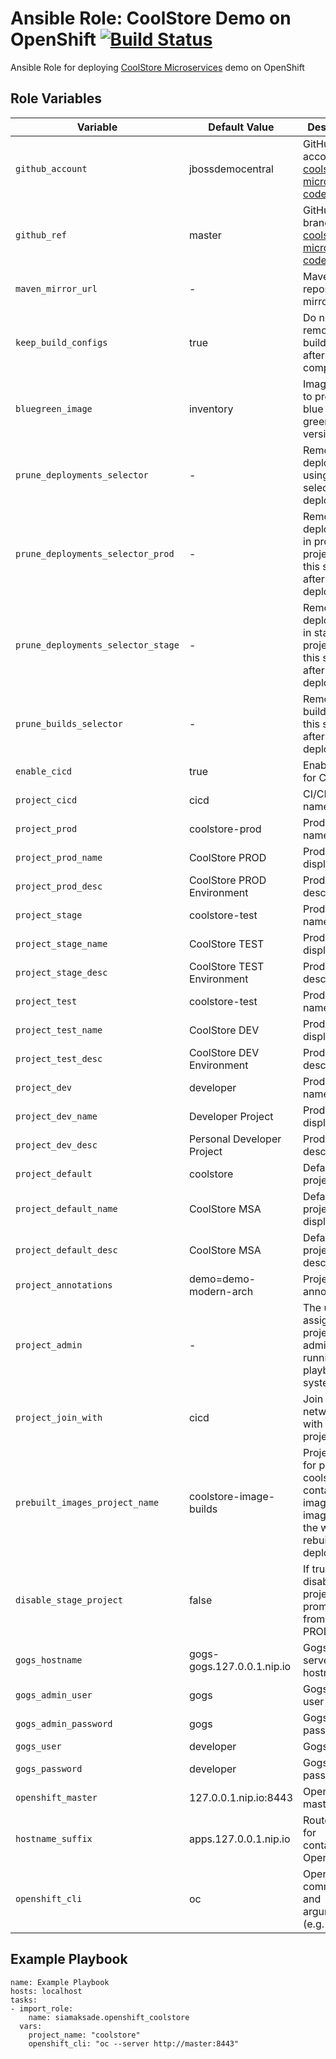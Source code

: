 Ansible Role: CoolStore Demo on OpenShift
[![Build Status](https://travis-ci.org/siamaksade/ansible-openshift-coolstore.svg?branch=master)](https://travis-ci.org/siamaksade/ansible-openshift-coolstore)
=========

Ansible Role for deploying [CoolStore Microservices](https://github.com/jbossdemocentral/coolstore-microservice.git) demo on OpenShift

Role Variables
------------

| Variable                         | Default Value              | Description   |
|-------------------------------   |----------------------------|---------------|
|`github_account`                  | jbossdemocentral           | GitHub account for [coolstore microservice code](https://github.com/jbossdemocentral/coolstore-microservice.git) |
|`github_ref`                      | master                     | GitHub repo branch for [coolstore microservice code](https://github.com/jbossdemocentral/coolstore-microservice.git) |
|`maven_mirror_url`                | -                          | Maven repository mirror url |
|`keep_build_configs`              | true                       | Do not remove the buildconfigs after build completes |
|`bluegreen_image`                 | inventory                  | Image name to promote to blue and green versions  |
|`prune_deployments_selector`      | -                          | Remove deployments using this selector after deployment  |
|`prune_deployments_selector_prod` | -                          | Remove deployments in prod project using this selector after deployment  |
|`prune_deployments_selector_stage`| -                          | Remove deployments in stage project using this selector after deployment  |
|`prune_builds_selector`           | -                          | Remove builds using this selector after deployment  |
|`enable_cicd`                     | true                       | Enable CI/CD for CoolStore |
|`project_cicd`                    | cicd                       | CI/CD project name |
|`project_prod`                    | coolstore-prod             | Prod project name |
|`project_prod_name`               | CoolStore PROD             | Prod project display name |
|`project_prod_desc`               | CoolStore PROD Environment | Prod project description |
|`project_stage`                   | coolstore-test             | Prod project name |
|`project_stage_name`              | CoolStore TEST             | Prod project display name |
|`project_stage_desc`              | CoolStore TEST Environment | Prod project description |
|`project_test`                    | coolstore-test             | Prod project name |
|`project_test_name`               | CoolStore DEV              | Prod project display name |
|`project_test_desc`               | CoolStore DEV Environment  | Prod project description |
|`project_dev`                     | developer                  | Prod project name |
|`project_dev_name`                | Developer Project          | Prod project display name |
|`project_dev_desc`                | Personal Developer Project | Prod project description |
|`project_default`                 | coolstore                  | Default project name |
|`project_default_name`            | CoolStore MSA              | Default project display name |
|`project_default_desc`            | CoolStore MSA              | Default project description |
|`project_annotations`             | demo=demo-modern-arch      | Project annotations |
|`project_admin`                   | -                          | The user to assign as project admin, if running the playbooks as system:admin |
|`project_join_with`               | cicd                       | Join project networks with *cicd* project |
|`prebuilt_images_project_name`    | coolstore-image-builds     | Project name for pre-built coolstore container images. If images exist, the won't be rebuilt during deployment |
|`disable_stage_project`           | false                      | If true, disable stage project and promote apps from DEV to PROD |
|`gogs_hostname`                   | gogs-gogs.127.0.0.1.nip.io | Gogs git server hostname |
|`gogs_admin_user`                 | gogs                       | Gogs admin user |
|`gogs_admin_password`             | gogs                       | Gogs admin password |
|`gogs_user`                       | developer                  | Gogs user |
|`gogs_password`                   | developer                  | Gogs password |
|`openshift_master`                | 127.0.0.1.nip.io:8443      | OpenShift master url |
|`hostname_suffix`                 | apps.127.0.0.1.nip.io      | Route suffix for containers on OpenShift | 
|`openshift_cli`                   | oc                         | OpenShift CLI command and arguments (e.g. auth)       | 


Example Playbook
------------

```
name: Example Playbook
hosts: localhost
tasks:
- import_role:
    name: siamaksade.openshift_coolstore
  vars:
    project_name: "coolstore"
    openshift_cli: "oc --server http://master:8443"
```